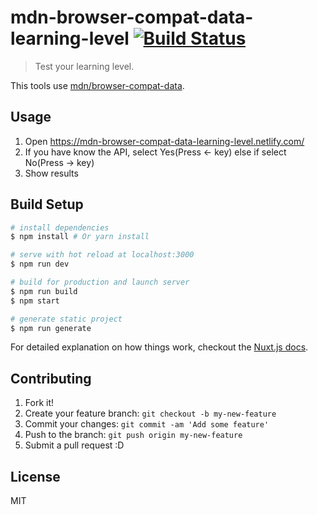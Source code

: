 # mdn-browser-compat-data-learning-level [![Build Status](https://travis-ci.org/azu/mdn-browser-compat-data-learning-level.svg?branch=master)](https://travis-ci.org/azu/mdn-browser-compat-data-learning-level)

> Test your learning level.

This tools use [mdn/browser-compat-data](https://github.com/mdn).

## Usage

1. Open <https://mdn-browser-compat-data-learning-level.netlify.com/>
2. If you have know the API, select Yes(Press ← key) else if select No(Press → key)
3. Show results

## Build Setup

``` bash
# install dependencies
$ npm install # Or yarn install

# serve with hot reload at localhost:3000
$ npm run dev

# build for production and launch server
$ npm run build
$ npm start

# generate static project
$ npm run generate
```

For detailed explanation on how things work, checkout the [Nuxt.js docs](https://github.com/nuxt/nuxt.js).


## Contributing

1. Fork it!
2. Create your feature branch: `git checkout -b my-new-feature`
3. Commit your changes: `git commit -am 'Add some feature'`
4. Push to the branch: `git push origin my-new-feature`
5. Submit a pull request :D

## License

MIT
